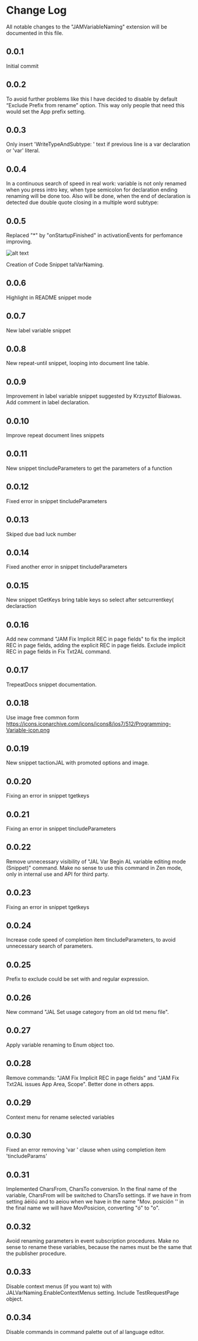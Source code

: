 # Change Log

All notable changes to the "JAMVariableNaming" extension will be documented in this file.

## 0.0.1

Initial commit

## 0.0.2

To avoid further problems like this I have decided to disable by default “Exclude Prefix from rename” option. This way only people that need this would set the App prefix setting.

## 0.0.3

Only insert 'WriteTypeAndSubtype: ' text if previous line is a var declaration or 'var' literal.

## 0.0.4

In a continuous search of speed in real work: variable is not only renamed when you press intro key, when type semicolon for declaration ending renaming will be done too. Also will be done, when the end of declaration is detected due double quote closing in a multiple word subtype:

## 0.0.5

Replaced "*" by "onStartupFinished" in activationEvents for perfomance improving. 

![alt text](https://github.com/JalmarazMartn/JAMALVariablenaming/blob/master/images/Faster.gif?raw=true)

Creation of Code Snippet talVarNaming.

## 0.0.6

Highlight in README snippet mode

## 0.0.7

New label variable snippet

## 0.0.8

New repeat-until snippet, looping into document line table.

## 0.0.9

Improvement in label variable snippet suggested by Krzysztof Bialowas. Add comment in label declaration.

## 0.0.10

Improve repeat document lines snippets

## 0.0.11

New snippet tincludeParameters to get the parameters of a function

## 0.0.12

Fixed error in snippet tincludeParameters

## 0.0.13

Skiped due bad luck number

## 0.0.14

Fixed another error in snippet tincludeParameters

## 0.0.15

New snippet tGetKeys bring table keys so select after setcurrentkey( declaraction

## 0.0.16

Add new command "JAM Fix Implicit REC in page fields" to fix the implicit REC in page fields, adding the explicit REC in page fields.
Exclude implicit REC in page fields in Fix Txt2AL command.

## 0.0.17

TrepeatDocs snippet documentation.

## 0.0.18

Use image free common form https://icons.iconarchive.com/icons/icons8/ios7/512/Programming-Variable-icon.png

## 0.0.19

New snippet tactionJAL with promoted options and image.

## 0.0.20

Fixing an error in snippet tgetkeys

## 0.0.21

Fixing an error in snippet tincludeParameters

## 0.0.22

Remove unnecessary visibility of "JAL Var Begin AL variable editing mode (Snippet)" command.
Make no sense to use this command in Zen mode, only in internal use and API for third party.

## 0.0.23

Fixing an error in snippet tgetkeys

## 0.0.24

Increase code speed of completion item tincludeParameters, to avoid unnecessary search of parameters.

## 0.0.25

Prefix to exclude could be set with and regular expression.

## 0.0.26

New command "JAL Set usage category from an old txt menu file".

## 0.0.27

Apply variable renaming to Enum object too.

## 0.0.28

Remove commands: "JAM Fix Implicit REC in page fields" and "JAM Fix Txt2AL issues App Area, Scope".
Better done in others apps.

## 0.0.29

Context menu for rename selected variables

## 0.0.30

Fixed an error removing 'var ' clause when using completion item 'tincludeParams'

## 0.0.31

Implemented CharsFrom, CharsTo conversion. In the final name of the variable, CharsFrom will be switched to CharsTo settings. If we have in from setting áéíóú and to aeiou when we have in the name "Mov. posición '' in the final name we will have MovPosicion, converting "ó" to "o".

## 0.0.32

Avoid renaming parameters in event subscription procedures. Make no sense to rename these variables, because the names must be the same that the publisher procedure.

## 0.0.33

Disable context menus (if you want to) with JALVarNaming.EnableContextMenus setting. Include TestRequestPage object.

## 0.0.34

Disable commands in command palette out of al language editor.